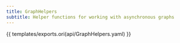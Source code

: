 ```yaml
---
title: GraphHelpers
subtitle: Helper functions for working with asynchronous graphs
---
```


{{ templates/exports.ori(api/GraphHelpers.yaml) }}
